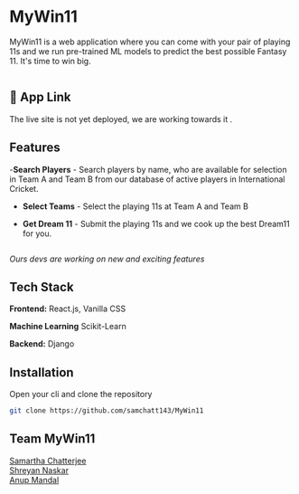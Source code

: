 # MyWin11

MyWin11 is a web application where you can come with your pair of playing 11s and we run pre-trained ML models to predict the best possible Fantasy 11. It's time to win big.<br/>

![]()

## 🔗 App Link

The live site is not yet deployed, we are working towards it .

## Features

-**Search Players** - Search players by name, who are available for selection in Team A and Team B from our database of active players in International Cricket.

- **Select Teams** - Select the playing 11s at Team A and Team B

- **Get Dream 11** - Submit the playing 11s and we cook up the best Dream11 for you.

![]()

*Ours devs are working on new and exciting features*<br/>

## Tech Stack

**Frontend:** React.js, Vanilla CSS

**Machine Learning** Scikit-Learn

**Backend:** Django

## Installation

Open your cli and clone the repository

```bash
git clone https://github.com/samchatt143/MyWin11
```

## Team MyWin11

[Samartha Chatterjee ](https://github.com/samchatt143)  
[Shreyan Naskar ](https://github.com/shreyan-naskar)<br/>
[Anup  Mandal ](https://github.com/AnupMandal0505)
